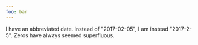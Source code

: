 ```yaml
---
foo: bar
---
```

I have an abbreviated date. Instead of "2017-02-05", I am instead "2017-2-5".
Zeros have always seemed superfluous.
